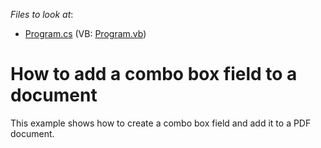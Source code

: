 <!-- default file list -->
*Files to look at*:

* [Program.cs](./CS/AddComboBoxField/Program.cs) (VB: [Program.vb](./VB/AddComboBoxField/Program.vb))
<!-- default file list end -->
# How to add a combo box field to a document  


This example shows how to create a combo box field and add it to a PDF document.

<br/>


